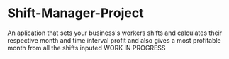 # Shift-Manager-Project
An aplication that sets your business's workers shifts and calculates their respective month and time interval profit and also gives a most profitable month from all the shifts inputed
WORK IN PROGRESS
